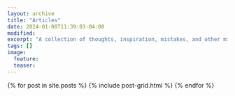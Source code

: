 ```yaml
---
layout: archive
title: "Articles"
date: 2024-01-08T11:39:03-04:00
modified:
excerpt: "A collection of thoughts, inspiration, mistakes, and other minutia."
tags: []
image:
  feature:
  teaser:
---
```


<div class="tiles">
{% for post in site.posts %}
  {% include post-grid.html %}
{% endfor %}
</div><!-- /.tiles -->
